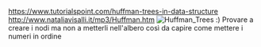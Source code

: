 https://www.tutorialspoint.com/huffman-trees-in-data-structure
http://www.nataliavisalli.it/mp3/Huffman.htm
![Huffman_Trees](https://user-images.githubusercontent.com/61363883/192754055-3c135299-6551-4d6c-b82f-3ded2062e538.jpg)
:)
Provare a creare i nodi ma non a metterli nell'albero così da capire come mettere i numeri in ordine
